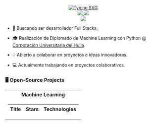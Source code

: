<p align="center">
<a href="https://github.com/brayamrt">
     <img src="https://readme-typing-svg.demolab.com?font=Georgia&size=18&duration=2000&pause=100&multiline=true&width=500&height=80&lines=Brayam+David+Ricardo;Systems+Engineer;Back-end+Dev" alt="Typing SVG" />
</a>
<br/>

<a href="https://www.linkedin.com/in/brayam-ricardo/">
    <img src="https://img.shields.io/badge/-Linkedin-blue?style=flat-square&logo=linkedin">
</a>
<a href="mailto:bdricardo71@gmail.com">
    <img src="https://img.shields.io/badge/-Email-red?style=flat-square&logo=gmail&logoColor=white">
</a>

<br/> 
<a href="https://github.com/brayamrt">
    <img src="https://github-stats-alpha.vercel.app/api?username=brayamrt&cc=22272e&tc=37BCF6&ic=fff&bc=0000">
</a>

</p>

* 📖 Buscando ser desarrollador Full Stacks.

* 🎓 Realización de Diplomado de Machine Learning con Python @ [Corporación Universitaria del Huila](https://corhuila.edu.co). 

* 💡 Abierto a colaborar en proyectos e ideas innovadoras.

* 💻 Actualmente trabajando en proyectos colaborativos.


### 🖥️ Open-Source Projects
<table>
<tr><th>Machine Learning </th>
<tr><td>

|Title | Stars | Technologies|
|--|--|--|
     
</td></tr> </table>
